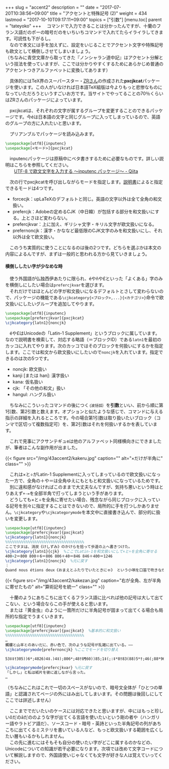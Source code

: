 +++
slug = "accent2"
description = ""
date = "2017-07-20T10:38:56+09:00"
title = "アクセントと特殊記号 (2)"
weight = 434
lastmod = "2017-10-10T09:17:11+09:00"
topics = ["引数"]
[menu.toc]
    parent = "tateyoko"
+++
&#x3000;コマンドで入力できることは分かったんですが、十蘭のフランス語だのポーの暗号だのをいちいちコマンドで入れてたらイライラしてきます。可読性も下がるし。  
　なので本文には手を加えずに、設定をいじることでアクセント文字や特殊記号も欧文として横倒しさせてしまいましょう。  
（ちなみに青空文庫から取ってきた『ノンシャラン道中記』はアクセント分解という技法を使っていますが、ここでは分かりやすくするためにあらかじめ普通のアクセントつきアルファベットに変換してあります）

　具体的にはTeX界のスーパースター・[ZRさん](http://zrbabbler.sp.land.to/)の作成された**px­cjk­cat**パッケージを使います。この人がいなければ日本語TeX組版は今よりもっと悲惨なものになっていただろうというすごいお方です。当サイトでやってることの70％くらいはZRさんのパッケージによっています。

　px­cjk­catは、それぞれの文字が属するグループを変更することのできるパッケージです。今éは日本語の文字と同じグループに入ってしまっているので、英語のグループの方に入れたいと思います。

　プリアンブルでパッケージを読み込みます。

```LaTeX
\usepackage[utf8]{inputenc}
\usepackage[<モード>]{pxcjkcat}
```
　inputencパッケージは原稿中にベタ書きするために必要なものです。詳しい説明はこちらを参照してください。  
　　[UTF-8 で欧文文字を入力する ～inputenc パッケージ～ - Qiita](https://qiita.com/zr_tex8r/items/b40ca3478e4fe14868e5)

　次の行でpxcjkcatを呼び出しながらモードを指定します。[説明書](http://mirrors.ctan.org/macros/latex/contrib/pxcjkcat/README-ja)によると指定できるモードは4つです。

- forcecjk：upLaTeXのデフォルトと同じ。英語の文字以外は全て全角の和文扱い。
- prefercjk：Adobeの定めるCJK（中日韓）が包括する部分を和文扱いにする。上とさほど変わらない。
- prefercjkvar：上に加え、ギリシャ文字・キリル文字が欧文扱いになる。
- prefernoncjk：漢字・かななど最低限のCJK文字のみを和文扱いにし、それ以外は全て欧文扱い。

　このうち実質的に使うことになるのは後の2つです。どちらを選ぶかは本文の内容によるんですが、まずは一般的と思われる方から見ていきましょう。

#### 横倒ししたい字が少なめな時
　使う外国語が仏独西伊あたりに限られ、éやñや£といった「よくある」字のみを横倒しにしたい場合は`prefercjkvar`を選びます。  
　それだけではほとんどの字が和文扱いになるデフォルトとさして変わらないので、パッケージの機能である`\cjkcategory{<ブロック>,...}{<カテゴリ>}`命令で欧文扱いにしたいグループを追加してやります。

```LaTeX
\usepackage[utf8]{inputenc}
\usepackage[prefercjkvar]{pxcjkcat}
\cjkcategory{latn1}{noncjk}
```

　éや£はUnicodeの「Latin-1 Supplement」というブロックに属しています。なので説明書を検索して、対応する略語（＝ブロックID）である`latn1`を最初のカッコに入れてやります。次のカッコではそのブロックを何扱いにするかを指定します。ここでは和文から欧文扱いにしたいので`noncjk`を入れています。指定できるのは次の5つです。

- noncjk: 欧文扱い
- kanji [または han]: 漢字扱い
- kana: 仮名扱い
- cjk: 「その他の和文」扱い
- hangul: ハングル扱い

　ちなみにこういったコマンドの後につく`｛波括弧｝`を**引数**といい、前から順に第1引数、第2引数と数えます。オプションと似たような感じで、コマンドに与える指示の詳細を入れるところです。今の場合第1引数は取り扱いたいブロック（コンマで区切って複数指定可）を、第2引数はそれを何扱いするかを表しています。

　これで見事にアクサンテギュeは他のアルファベット同様横向きにできましたが、筆者はこんな副作用が出ました。

{{< figure src="/img/43accent2/kakeru.jpg" caption="" alt="×だけが半角に" class="" >}}

　これは×と÷がLatin-1 Supplementに入ってしまっているので欧文扱いになった一方で、全角の＋や＝は全角ゆえにもともと和文扱いになっているためです。  
　別に違和感がなければこのままで大丈夫なんですが、気持ち悪いという時はとりあえず`+-=`を全部半角で打ってしまうという手があります。  
　どうしても×と÷を全角に寄せたい場合、残念ながら同じブロックに入っている記号を別々に指定することはできないので、局所的に手を打つしかありません。`\cjkcategory`や`\cjkcategorymode`を本文中に直接書き込んで、部分的に扱いを変更します。

```LaTeX
\usepackage[utf8]{inputenc}
\usepackage[prefercjkvar]{pxcjkcat}
\cjkcategory{latn1}{noncjk}
%%%%%%%%%%%%%%%%%%%%%%%%%%%%%%%%%%%
ここでタヌは、消炭《けしずみ》のかけらを拾って歩道の上へ書きつけた。
\cjkcategory{latn1}{cjk}  %ここでLatin-1を和文扱いにして×と÷を全角に寄せる
400×2＝800 800＋6＝806 806＋40＝846 846＋400＝1246
\cjkcategory{latn1}{noncjk}  %元に戻す
︙
Quand nous étions deux《おまえとふたりでいたときにゃ》 という小唄を口笛で吹きながら、…  %Latin-1が欧文扱いに戻っているのでéが半角横倒しで表示される
```

{{< figure src="/img/43accent2/kakezan.jpg" caption="右が全角、左が半角に寄せたもの" alt="算術記号を統一" class="" >}}

　十蘭のようにあちこちに出てくるフランス語に比べれば他の記号は大して出てこない、という場合ならこの手が使えると思います。  
　または『黄金虫』のように一箇所だけに半角記号が固まって出てくる場合も局所的な指定でうまくいきます。

```LaTeX
\usepackage[utf8]{inputenc}
\usepackage[prefercjkvar]{pxcjkcat}  %基本的に和文扱い
%%%%%%%%%%%%%%%%%%%%%%%%%%%%%%%%%%%
…
髑髏と山羊とのあいだに、赤い色で、次のような記号が乱雑に出ている。――
\cjkcategorymode{prefernoncjk} %ここでモードを切り替え

53‡‡†305))6*;4826)4‡.)4‡);806*;48†8¶60))85;1‡(;:‡*8†83(88)5*†;46(;88*96*?;8)*‡(;485);5*†2:*‡(;4956*2(5*―4)8¶8*;4069285);)6†8)4‡‡;1(‡9;48081;8:8‡1;48†85;4)485†528806*81(‡9;48;(88;4(‡?34;48)4‡;161;:188;‡?;

\cjkcategorymode{prefercjkvar} %元に戻す
「しかし」と私は紙片を彼に返しながら言った。
…
```

（ちなみにこれはこれで一切のスペースがないので、暗号文全体が「ひとつの単語」と認識されてページの外にはみ出してしまいます。その問題は後回しにしてここでは詳述しません）

　ここまででだいたいのケースには対応できたと思いますが、中にはもっと珍しいőだのāだののような字が出てくる言語を使いたいという剛の者や（ハンガリー語やラトビア語だ）、ソースコード・暗号・英詩といった半角記号の列があちこちに出てくるミステリを書いている人など、もっと欧文扱いする範囲を広くしたい層もいるかもしれません。  
　この先に進むにはそもそも自分の使いたい字がどこに属するのかなどの、Unicodeについての知識が若干必要になります。次項では改めて文字コードについて解説しますので、外国語使いじゃなくても文字が好きな人は覚えていってください。

